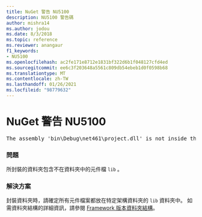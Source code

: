 ```yaml
---
title: NuGet 警告 NU5100
description: NU5100 警告碼
author: mishra14
ms.author: jodou
ms.date: 8/3/2018
ms.topic: reference
ms.reviewer: anangaur
f1_keywords:
- NU5100
ms.openlocfilehash: ac2fe171e8712e1831bf322d6b1f048127cfd4ed
ms.sourcegitcommit: ee6c3f203648a5561c809db54ebeb1d0f0598b68
ms.translationtype: MT
ms.contentlocale: zh-TW
ms.lasthandoff: 01/26/2021
ms.locfileid: "98779632"
---
```

# <a name="nuget-warning-nu5100"></a>NuGet 警告 NU5100
<pre>The assembly 'bin\Debug\net461\project.dll' is not inside the 'lib' folder and hence it won't be added as a reference when the package is installed into a project. Move it into the 'lib' folder if it needs to be referenced.</pre>

### <a name="issue"></a>問題

所封裝的資料夾包含不在資料夾中的元件檔 `lib` 。


### <a name="solution"></a>解決方案

封裝資料夾時，請確定所有元件檔案都放在特定架構資料夾的 `lib` 資料夾中。 如需資料夾結構的詳細資訊，請參閱 [Framework 版本資料夾結構](../../create-packages/supporting-multiple-target-frameworks.md#framework-version-folder-structure)。

